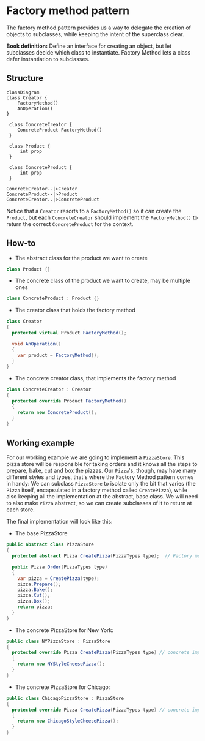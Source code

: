 # Factory method pattern

The factory method pattern provides us a way to delegate the creation of objects to subclasses, while keeping the intent of the superclass clear.

**Book definition:** Define an interface for creating an object, but let subclasses decide which class to instantiate. Factory Method lets a class defer instantiation to subclasses.

## Structure

```mermaid
classDiagram
class Creator {
    FactoryMethod()
    AnOperation()
}

 class ConcreteCreator {
    ConcreteProduct FactoryMethod()
 }

 class Product {
     int prop
 }

 class ConcreteProduct {
     int prop
 }

ConcreteCreator--|>Creator
ConcreteProduct--|>Product
ConcreteCreator..|>ConcreteProduct
```

Notice that a `Creator` resorts to a `FactoryMethod()` so it can create the `Product`, but each `ConcreteCreator` should implement the `FactoryMethod()` to return the correct `ConcreteProduct` for the context.

## How-to

- The abstract class for the product we want to create

```csharp
class Product {}
```

- The concrete class of the product we want to create, may be multiple ones

```csharp
class ConcreteProduct : Product {}
```

- The creator class that holds the factory method

```csharp
class Creator
{
  protected virtual Product FactoryMethod();

  void AnOperation()
  {
    var product = FactoryMethod();
  }
}
```

- The concrete creator class, that implements the factory method

```csharp
class ConcreteCreator : Creator
{
  protected override Product FactoryMethod()
  {
    return new ConcreteProduct();
  }
}
```

## Working example

For our working example we are going to implement a `PizzaStore`. This pizza store will be responsible for taking orders and it knows all the steps to prepare, bake, cut and box the pizzas. Our `Pizza`'s, though, may have many different styles and types, that's where the Factory Method pattern comes in handy: We can subclass `PizzaStore` to isolate only the bit that varies (the `Pizza` itself, encapsulated in a factory method called `CreatePizza`), while also keeping all the implementation at the abstract, base class. We will need to also make `Pizza` abstract, so we can create subclasses of it to return at each store.

The final implementation will look like this:

- The base PizzaStore

```csharp
public abstract class PizzaStore
{
  protected abstract Pizza CreatePizza(PizzaTypes type);  // Factory method

  public Pizza Order(PizzaTypes type)
  {
    var pizza = CreatePizza(type);
    pizza.Prepare();
    pizza.Bake();
    pizza.Cut();
    pizza.Box();
    return pizza;
  }
}
```

- The concrete PizzaStore for New York:

```csharp
public class NYPizzaStore : PizzaStore
{
  protected override Pizza CreatePizza(PizzaTypes type) // concrete implementation
  {
    return new NYStyleCheesePizza();
  }
}
```

- The concrete PizzaStore for Chicago:

```csharp
public class ChicagoPizzaStore : PizzaStore
{
  protected override Pizza CreatePizza(PizzaTypes type) // concrete implementation
  {
    return new ChicagoStyleCheesePizza();
  }
}
```

